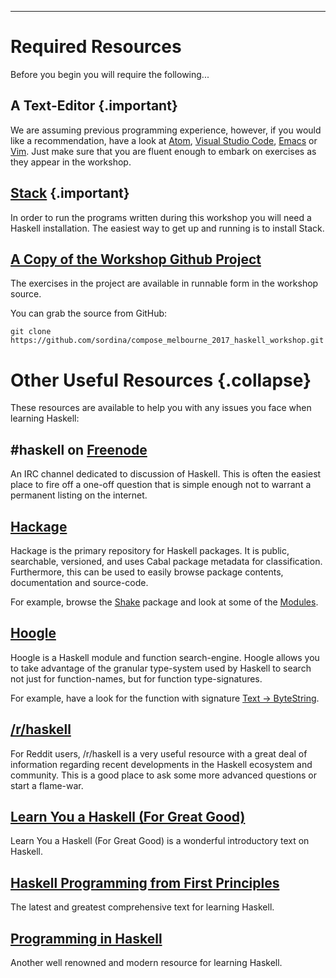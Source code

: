 
----

Required Resources
==================

Before you begin you will require the following...

## A Text-Editor {.important}

We are assuming previous programming experience, however, if you would like a
recommendation, have a look at
[Atom](https://atom.io/),
[Visual Studio Code](https://code.visualstudio.com/),
[Emacs](http://www.gnu.org/software/emacs/) or
[Vim](http://www.vim.org/). Just make sure that you are fluent enough to embark
on exercises as they appear in the workshop.

## [Stack](https://docs.haskellstack.org/en/stable/README/) {.important}

In order to run the programs written during this workshop you will need a Haskell
installation. The easiest way to get up and running is to install Stack.

## [A Copy of the Workshop Github Project](https://github.com/sordina/compose_melbourne_2017_haskell_workshop.git)

The exercises in the project are available in runnable form in the workshop source.

You can grab the source from GitHub:

```shell
git clone https://github.com/sordina/compose_melbourne_2017_haskell_workshop.git
```


Other Useful Resources {.collapse}
==================================

These resources are available to help you with any issues you face when learning Haskell:


## \#haskell on [Freenode](http://freenode.net/)

An IRC channel dedicated to discussion of Haskell. This is often the easiest place to fire off
a one-off question that is simple enough not to warrant a permanent listing on the internet.

## [Hackage](http://hackage.haskell.org/packages/hackage.html)

Hackage is the primary repository for Haskell packages. It is public,
searchable, versioned, and uses Cabal package metadata for classification.
Furthermore, this can be used to easily browse package contents, documentation
and source-code.

For example, browse the [Shake](http://hackage.haskell.org/package/shake) package and look
at some of the [Modules](http://hackage.haskell.org/packages/archive/shake/0.10.6/doc/html/Development-Shake-Command.html).


## [Hoogle](http://www.haskell.org/hoogle/)

Hoogle is a Haskell module and function search-engine. Hoogle allows you to
take advantage of the granular type-system used by Haskell to search not just
for function-names, but for function type-signatures.

For example, have a look for the function with signature [Text -> ByteString](http://www.haskell.org/hoogle/?hoogle=Text+-%3E+ByteString).

## [/r/haskell](http://www.reddit.com/r/haskell)

For Reddit users, /r/haskell is a very useful resource with a great deal of
information regarding recent developments in the Haskell ecosystem and community.
This is a good place to ask some more advanced questions or start a flame-war.

## [Learn You a Haskell (For Great Good)](http://learnyouahaskell.com/)

Learn You a Haskell (For Great Good) is a wonderful introductory text on Haskell.

## [Haskell Programming from First Principles](http://haskellbook.com/)

The latest and greatest comprehensive text for learning Haskell.

## [Programming in Haskell](http://www.cs.nott.ac.uk/~pszgmh/pih.html)

Another well renowned and modern resource for learning Haskell.
